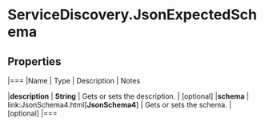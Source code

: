# ServiceDiscovery.JsonExpectedSchema

## Properties
|===
|Name | Type | Description | Notes

|**description** | **String** | Gets or sets the description. | [optional] 
|**schema** | link:JsonSchema4.html[**JsonSchema4**] | Gets or sets the schema. | [optional] 
|===


